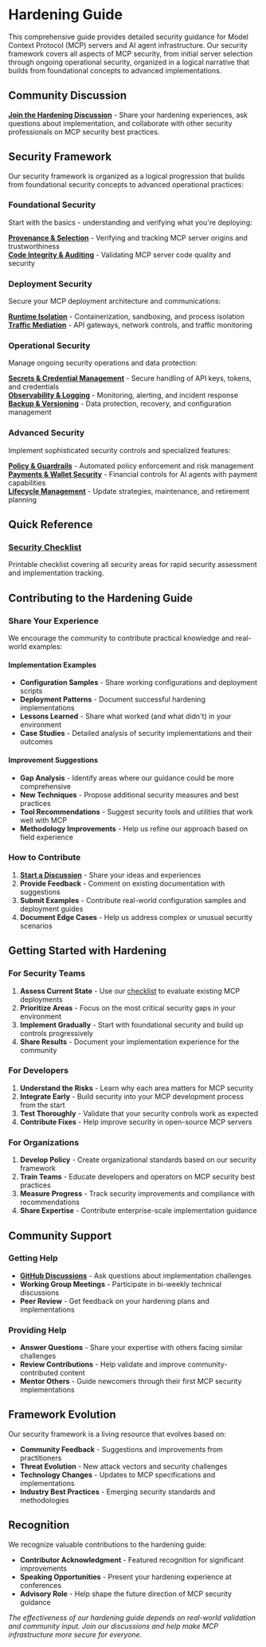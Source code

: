 # Hardening Guide

This comprehensive guide provides detailed security guidance for Model Context Protocol (MCP) servers and AI agent infrastructure. Our security framework covers all aspects of MCP security, from initial server selection through ongoing operational security, organized in a logical narrative that builds from foundational concepts to advanced implementations.

## Community Discussion

**[Join the Hardening Discussion](https://github.com/orgs/ModelContextProtocol-Security/discussions)** - Share your hardening experiences, ask questions about implementation, and collaborate with other security professionals on MCP security best practices.

## Security Framework

Our security framework is organized as a logical progression that builds from foundational security concepts to advanced operational practices:

### Foundational Security
Start with the basics - understanding and verifying what you're deploying:

**[Provenance & Selection](provenance-selection.md)** - Verifying and tracking MCP server origins and trustworthiness  
**[Code Integrity & Auditing](code-integrity-auditing.md)** - Validating MCP server code quality and security

### Deployment Security
Secure your MCP deployment architecture and communications:

**[Runtime Isolation](runtime-isolation.md)** - Containerization, sandboxing, and process isolation  
**[Traffic Mediation](traffic-mediation.md)** - API gateways, network controls, and traffic monitoring

### Operational Security
Manage ongoing security operations and data protection:

**[Secrets & Credential Management](secrets-management.md)** - Secure handling of API keys, tokens, and credentials  
**[Observability & Logging](observability-logging.md)** - Monitoring, alerting, and incident response  
**[Backup & Versioning](backup-versioning.md)** - Data protection, recovery, and configuration management

### Advanced Security
Implement sophisticated security controls and specialized features:

**[Policy & Guardrails](policy-guardrails.md)** - Automated policy enforcement and risk management  
**[Payments & Wallet Security](payments-wallets.md)** - Financial controls for AI agents with payment capabilities  
**[Lifecycle Management](lifecycle-management.md)** - Update strategies, maintenance, and retirement planning

## Quick Reference

### [Security Checklist](checklist.md)
Printable checklist covering all security areas for rapid security assessment and implementation tracking.

## Contributing to the Hardening Guide

### Share Your Experience
We encourage the community to contribute practical knowledge and real-world examples:

#### Implementation Examples
- **Configuration Samples** - Share working configurations and deployment scripts
- **Deployment Patterns** - Document successful hardening implementations
- **Lessons Learned** - Share what worked (and what didn't) in your environment
- **Case Studies** - Detailed analysis of security implementations and their outcomes

#### Improvement Suggestions
- **Gap Analysis** - Identify areas where our guidance could be more comprehensive
- **New Techniques** - Propose additional security measures and best practices
- **Tool Recommendations** - Suggest security tools and utilities that work well with MCP
- **Methodology Improvements** - Help us refine our approach based on field experience

### How to Contribute

1. **[Start a Discussion](https://github.com/orgs/ModelContextProtocol-Security/discussions)** - Share your ideas and experiences
2. **Provide Feedback** - Comment on existing documentation with suggestions
3. **Submit Examples** - Contribute real-world configuration samples and deployment guides
4. **Document Edge Cases** - Help us address complex or unusual security scenarios

## Getting Started with Hardening

### For Security Teams
1. **Assess Current State** - Use our [checklist](checklist.md) to evaluate existing MCP deployments
2. **Prioritize Areas** - Focus on the most critical security gaps in your environment
3. **Implement Gradually** - Start with foundational security and build up controls progressively
4. **Share Results** - Document your implementation experience for the community

### For Developers
1. **Understand the Risks** - Learn why each area matters for MCP security
2. **Integrate Early** - Build security into your MCP development process from the start
3. **Test Thoroughly** - Validate that your security controls work as expected
4. **Contribute Fixes** - Help improve security in open-source MCP servers

### For Organizations
1. **Develop Policy** - Create organizational standards based on our security framework
2. **Train Teams** - Educate developers and operators on MCP security best practices
3. **Measure Progress** - Track security improvements and compliance with recommendations
4. **Share Expertise** - Contribute enterprise-scale implementation guidance

## Community Support

### Getting Help
- **[GitHub Discussions](https://github.com/orgs/ModelContextProtocol-Security/discussions)** - Ask questions about implementation challenges
- **Working Group Meetings** - Participate in bi-weekly technical discussions
- **Peer Review** - Get feedback on your hardening plans and implementations

### Providing Help
- **Answer Questions** - Share your expertise with others facing similar challenges
- **Review Contributions** - Help validate and improve community-contributed content
- **Mentor Others** - Guide newcomers through their first MCP security implementations

## Framework Evolution

Our security framework is a living resource that evolves based on:
- **Community Feedback** - Suggestions and improvements from practitioners
- **Threat Evolution** - New attack vectors and security challenges
- **Technology Changes** - Updates to MCP specifications and implementations
- **Industry Best Practices** - Emerging security standards and methodologies

## Recognition

We recognize valuable contributions to the hardening guide:
- **Contributor Acknowledgment** - Featured recognition for significant improvements
- **Speaking Opportunities** - Present your hardening experience at conferences
- **Advisory Role** - Help shape the future direction of MCP security guidance

*The effectiveness of our hardening guide depends on real-world validation and community input. Join our discussions and help make MCP infrastructure more secure for everyone.*
